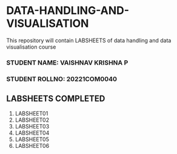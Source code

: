 # DATA-HANDLING-AND-VISUALISATION
This repository will contain LABSHEETS of data handling and data visualisation course 
### STUDENT NAME: VAISHNAV KRISHNA P
### STUDENT ROLLNO: 20221COM0040

## LABSHEETS COMPLETED 
1. LABSHEET01
2. LABSHEET02
3. LABSHEET03
4. LABSHEET04
5. LABSHEET05
6. LABSHEET06
   
